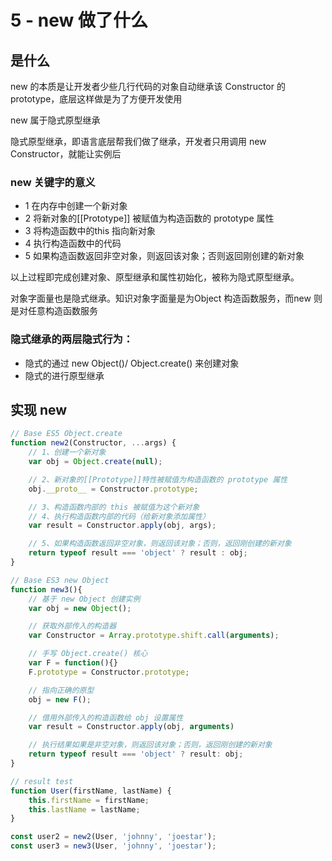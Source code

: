 # 5 - new 做了什么

## 是什么

new 的本质是让开发者少些几行代码的对象自动继承该 Constructor 的 prototype，底层这样做是为了方便开发使用

new 属于隐式原型继承

隐式原型继承，即语言底层帮我们做了继承，开发者只用调用 new Constructor，就能让实例后

### new 关键字的意义

- 1 在内存中创建一个新对象
- 2 将新对象的[[Prototype]] 被赋值为构造函数的 prototype 属性
- 3 将构造函数中的this 指向新对象
- 4 执行构造函数中的代码
- 5 如果构造函数返回非空对象，则返回该对象；否则返回刚创建的新对象

以上过程即完成创建对象、原型继承和属性初始化，被称为隐式原型继承。

对象字面量也是隐式继承。知识对象字面量是为Object 构造函数服务，而new 则是对任意构造函数服务

### 隐式继承的两层隐式行为：

- 隐式的通过 new Object()/ Object.create() 来创建对象
- 隐式的进行原型继承

## 实现 new

```javascript
// Base ES5 Object.create
function new2(Constructor, ...args) {
    // 1、创建一个新对象
    var obj = Object.create(null);

    // 2、新对象的[[Prototype]]特性被赋值为构造函数的 prototype 属性
    obj.__proto__ = Constructor.prototype;

    // 3、构造函数内部的 this 被赋值为这个新对象
    // 4、执行构造函数内部的代码（给新对象添加属性）
    var result = Constructor.apply(obj, args);

    // 5、如果构造函数返回非空对象，则返回该对象；否则，返回刚创建的新对象
    return typeof result === 'object' ? result : obj;
}

// Base ES3 new Object
function new3(){
    // 基于 new Object 创建实例
    var obj = new Object();

    // 获取外部传入的构造器
    var Constructor = Array.prototype.shift.call(arguments);

    // 手写 Object.create() 核心
    var F = function(){}
    F.prototype = Constructor.prototype;

    // 指向正确的原型
    obj = new F();

    // 借用外部传入的构造函数给 obj 设置属性
    var result = Constructor.apply(obj, arguments)

    // 执行结果如果是非空对象，则返回该对象；否则，返回刚创建的新对象
    return typeof result === 'object' ? result: obj;
}

// result test
function User(firstName, lastName) {
    this.firstName = firstName;
    this.lastName = lastName;
}

const user2 = new2(User, 'johnny', 'joestar');
const user3 = new3(User, 'johnny', 'joestar');
```

